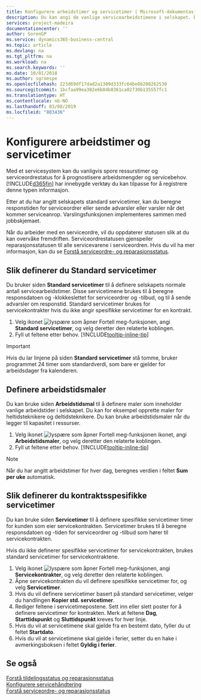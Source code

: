 ```yaml
---
title: Konfigurere arbeidstimer og servicetimer | Microsoft-dokumentasjon
description: Du kan angi de vanlige servicearbeidstimene i selskapet. Disse servicetimene brukes til å beregne responsdatoen og -klokkeslettet for serviceordrer og -tilbud, og til å sende advarsler om responstid.
services: project-madeira
documentationcenter: ''
author: SorenGP
ms.service: dynamics365-business-central
ms.topic: article
ms.devlang: na
ms.tgt_pltfrm: na
ms.workload: na
ms.search.keywords: ''
ms.date: 10/01/2018
ms.author: sgroespe
ms.openlocfilehash: 223d69df17dad2a1309d333fc64be8b208262530
ms.sourcegitcommit: 1bcfaa99ea302e6b84b8361ca02730b135557fc1
ms.translationtype: HT
ms.contentlocale: nb-NO
ms.lasthandoff: 03/08/2019
ms.locfileid: "803436"
---
```

# <a name="set-up-work-hours-and-service-hours"></a>Konfigurere arbeidstimer og servicetimer
Med et servicesystem kan du vanligvis spore ressurstimer og serviceordrestatus for å prognostisere arbeidsmengder og servicebehov. [!INCLUDE[d365fin](includes/d365fin_md.md)] har innebygde verktøy du kan tilpasse for å registrere denne typen informasjon.  
  
Etter at du har angitt selskapets standard servicetimer, kan du beregne responstiden for serviceordrer eller sende advarsler eller varsler når det kommer serviceanrop. Varslingsfunksjonen implementeres sammen med jobbskjemaet.   
  
Når du arbeider med en serviceordre, vil du oppdaterer statusen slik at du kan overvåke fremdriften. Serviceordrestatusen gjenspeiler reparasjonsstatusen til alle servicevarene i serviceordren. Hvis du vil ha mer informasjon, kan du se [Forstå serviceordre- og reparasjonsstatus](service-order-repair-status.md). 

## <a name="to-set-up-default-service-hours"></a>Slik definerer du Standard servicetimer  
Du bruker siden **Standard servicetimer** til å definere selskapets normale antall servicearbeidstimer. Disse servicetimene brukes til å beregne responsdatoen og -klokkeslettet for serviceordrer og -tilbud, og til å sende advarsler om responstid. Standard servicetimer brukes for servicekontrakter hvis du ikke angir spesifikke servicetimer for en kontrakt.  
  
1. Velg ikonet ![lyspære som åpner Fortell meg-funksjonen](media/ui-search/search_small.png "Fortell hva du vil gjøre"), angi **Standard servicetimer**, og velg deretter den relaterte koblingen.  
2. Fyll ut feltene etter behov. [!INCLUDE[tooltip-inline-tip](includes/tooltip-inline-tip_md.md)]  
  
> [!IMPORTANT]  
>  Hvis du lar linjene på siden **Standard servicetimer** stå tomme, bruker programmet 24 timer som standardverdi, som bare er gjelder for arbeidsdager fra kalenderen.  
  
## <a name="to-set-up-work-hour-templates"></a>Definere arbeidstidsmaler
Du kan bruke siden **Arbeidstidsmal** til å definere maler som inneholder vanlige arbeidstider i selskapet. Du kan for eksempel opprette maler for heltidsteknikere og deltidsteknikere. Du kan bruke arbeidstidsmaler når du legger til kapasitet i ressurser.  
  
1. Velg ikonet ![lyspære som åpner Fortell meg-funksjonen](media/ui-search/search_small.png "Fortell hva du vil gjøre") ikonet, angi **Arbeidstidsmaler**, og velg deretter den relaterte koblingen.  
2. Fyll ut feltene etter behov. [!INCLUDE[tooltip-inline-tip](includes/tooltip-inline-tip_md.md)]  
  
> [!Note]
> Når du har angitt arbeidstimer for hver dag, beregnes verdien i feltet **Sum per uke** automatisk.  

## <a name="to-set-up-contract-specific-service-hours"></a>Slik definerer du kontraktsspesifikke servicetimer  
Du kan bruke siden  **Servicetimer** til å definere spesifikke servicetimer timer for kunden som eier servicekontrakten. Servicetimer brukes til å beregne responsdatoen og -tiden for serviceordrer og -tilbud som hører til servicekontrakten.  
  
Hvis du ikke definerer spesifikke servicetimer for servicekontrakten, brukes standard servicetimer for servicekontraktene.  
  
1. Velg ikonet ![lyspære som åpner Fortell meg-funksjonen](media/ui-search/search_small.png "Fortell hva du vil gjøre"), angi **Servicekontrakter**, og velg deretter den relaterte koblingen.  
2. Åpne servicekontrakten du vil definere spesifikke servicetimer for, og velg **Servicetimer**.  
4. Hvis du vil definere servicetimer basert på standard servicetimer, velger du handlingen **Kopier std. servicetimer**.  
5. Rediger feltene i servicetimepostene. Sett inn eller slett poster for å definere servicetimer for kontrakten. Merk at feltene **Dag**, **Starttidspunkt** og **Sluttidspunkt** kreves for hver linje.  
6. Hvis du vil at servicetimene skal gjelde fra en bestemt dato, fyller du ut feltet **Startdato**.  
7. Hvis du vil at servicetimene skal gjelde i ferier, setter du en hake i avmerkingsboksen i feltet **Gyldig i ferier**.  

## <a name="see-also"></a>Se også  
[Forstå tildelingsstatus og reparasjonsstatus](service-allocation-status-and-repair-status.md)  
[Konfigurere servicehåndtering](service-setup-service.md)  
[Forstå serviceordre- og reparasjonsstatus](service-order-repair-status.md)  

